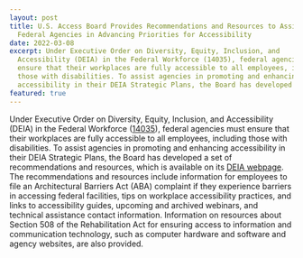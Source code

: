 ```yaml
---
layout: post
title: U.S. Access Board Provides Recommendations and Resources to Assist
  Federal Agencies in Advancing Priorities for Accessibility
date: 2022-03-08
excerpt: Under Executive Order on Diversity, Equity, Inclusion, and
  Accessibility (DEIA) in the Federal Workforce (14035), federal agencies must
  ensure that their workplaces are fully accessible to all employees, including
  those with disabilities. To assist agencies in promoting and enhancing
  accessibility in their DEIA Strategic Plans, the Board has developed . . .
featured: true
---
```

Under Executive Order on Diversity, Equity, Inclusion, and Accessibility (DEIA) in the Federal Workforce ([14035](https://www.whitehouse.gov/briefing-room/presidential-actions/2021/06/25/executive-order-on-diversity-equity-inclusion-and-accessibility-in-the-federal-workforce/)), federal agencies must ensure that their workplaces are fully accessible to all employees, including those with disabilities. To assist agencies in promoting and enhancing accessibility in their DEIA Strategic Plans, the Board has developed a set of recommendations and resources, which is available on its [DEIA webpage](https://www.access-board.gov/deia/). The recommendations and resources include information for employees to file an Architectural Barriers Act (ABA) complaint if they experience barriers in accessing federal facilities, tips on workplace accessibility practices, and links to accessibility guides, upcoming and archived webinars, and technical assistance contact information. Information on resources about Section 508 of the Rehabilitation Act for ensuring access to information and communication technology, such as computer hardware and software and agency websites, are also provided.
